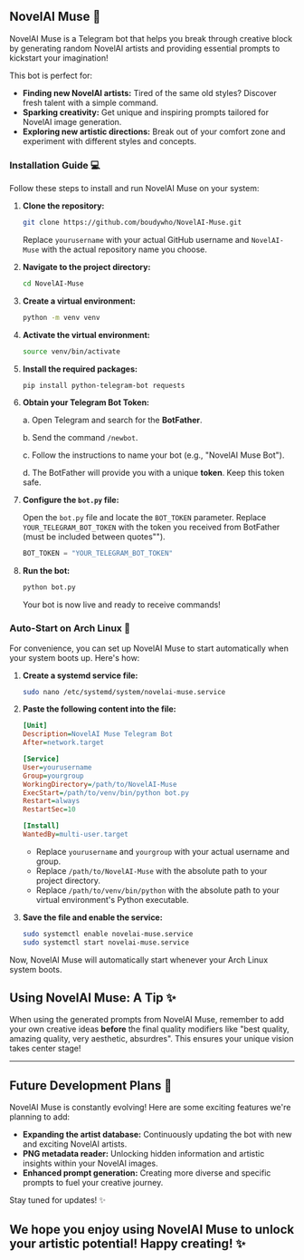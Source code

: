 ## NovelAI Muse 🎨

NovelAI Muse is a Telegram bot that helps you break through creative block by generating random NovelAI artists and providing essential prompts to kickstart your imagination! 

This bot is perfect for:

* **Finding new NovelAI artists:** Tired of the same old styles? Discover fresh talent with a simple command.
* **Sparking creativity:** Get unique and inspiring prompts tailored for NovelAI image generation. 
* **Exploring new artistic directions:**  Break out of your comfort zone and experiment with different styles and concepts.

### Installation Guide 💻

Follow these steps to install and run NovelAI Muse on your system:

1. **Clone the repository:**

   ```bash
   git clone https://github.com/boudywho/NovelAI-Muse.git
   ```

   Replace `yourusername` with your actual GitHub username and `NovelAI-Muse` with the actual repository name you choose.

2. **Navigate to the project directory:**

   ```bash
   cd NovelAI-Muse
   ```

3. **Create a virtual environment:**

   ```bash
   python -m venv venv
   ```

4. **Activate the virtual environment:**

   ```bash
   source venv/bin/activate
   ```

5. **Install the required packages:**

   ```bash
   pip install python-telegram-bot requests
   ```

6. **Obtain your Telegram Bot Token:**

   a. Open Telegram and search for the **BotFather**.

   b. Send the command `/newbot`.

   c. Follow the instructions to name your bot (e.g., "NovelAI Muse Bot").

   d. The BotFather will provide you with a unique **token**. Keep this token safe.

7. **Configure the `bot.py` file:**

   Open the `bot.py` file and locate the `BOT_TOKEN` parameter. 
   Replace `YOUR_TELEGRAM_BOT_TOKEN` with the token you received from BotFather (must be included between quotes"").

   ```python
   BOT_TOKEN = "YOUR_TELEGRAM_BOT_TOKEN" 
   ```

8. **Run the bot:**

   ```bash
   python bot.py 
   ```

   Your bot is now live and ready to receive commands!

### Auto-Start on Arch Linux 🐧

For convenience, you can set up NovelAI Muse to start automatically when your system boots up. Here's how:

1. **Create a systemd service file:**

   ```bash
   sudo nano /etc/systemd/system/novelai-muse.service
   ```

2. **Paste the following content into the file:**

   ```ini
   [Unit]
   Description=NovelAI Muse Telegram Bot
   After=network.target

   [Service]
   User=yourusername
   Group=yourgroup
   WorkingDirectory=/path/to/NovelAI-Muse
   ExecStart=/path/to/venv/bin/python bot.py
   Restart=always
   RestartSec=10

   [Install]
   WantedBy=multi-user.target
   ```

   - Replace `yourusername` and `yourgroup` with your actual username and group.
   - Replace `/path/to/NovelAI-Muse` with the absolute path to your project directory.
   - Replace `/path/to/venv/bin/python` with the absolute path to your virtual environment's Python executable.

3. **Save the file and enable the service:**

   ```bash
   sudo systemctl enable novelai-muse.service
   sudo systemctl start novelai-muse.service
   ```

Now, NovelAI Muse will automatically start whenever your Arch Linux system boots. 

## Using NovelAI Muse:  A Tip ✨

When using the generated prompts from NovelAI Muse, remember to add your own creative ideas **before** the final quality modifiers like "best quality, amazing quality, very aesthetic, absurdres". This ensures your unique vision takes center stage!

---
## Future Development Plans 🚀

NovelAI Muse is constantly evolving! Here are some exciting features we're planning to add:

* **Expanding the artist database:** Continuously updating the bot with new and exciting NovelAI artists. 
* **PNG metadata reader:**  Unlocking hidden information and artistic insights within your NovelAI images.
* **Enhanced prompt generation:** Creating more diverse and specific prompts to fuel your creative journey. 

Stay tuned for updates! ✨ 

## We hope you enjoy using NovelAI Muse to unlock your artistic potential! Happy creating! ✨ 
